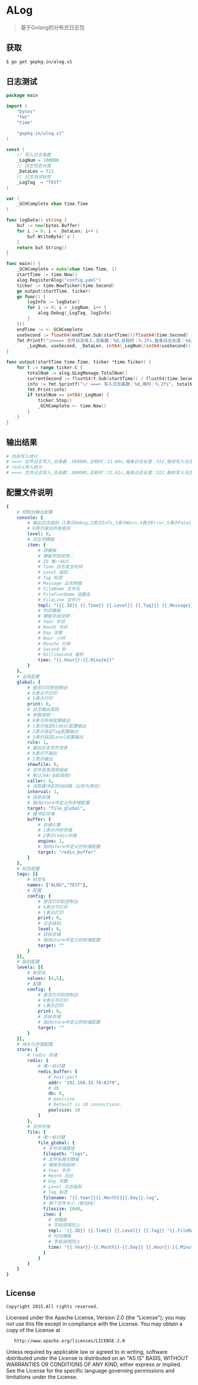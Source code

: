 # ALog

> 基于Golang的分布式日志包

## 获取

``` bash
$ go get gopkg.in/alog.v1
```

## 日志测试

``` go
package main

import (
	"bytes"
	"fmt"
	"time"

	"gopkg.in/alog.v1"
)

const (
	// 写入日志条数
	_LogNum = 100000
	// 日志信息长度
	_DataLen = 512
	// 日志测试标签
	_LogTag  = "TEST"
)

var (
	_GCHComplete chan time.Time
)

func logData() string {
	buf := new(bytes.Buffer)
	for i := 0; i < _DataLen; i++ {
		buf.WriteByte('a')
	}
	return buf.String()
}

func main() {
	_GCHComplete = make(chan time.Time, 1)
	startTime := time.Now()
	alog.RegisterAlog("config.yaml")
	ticker := time.NewTicker(time.Second)
	go output(startTime, ticker)
	go func() {
		logInfo := logData()
		for i := 0; i < _LogNum; i++ {
			alog.Debug(_LogTag, logInfo)
		}
	}()
	endTime := <-_GCHComplete
	useSecond := float64(endTime.Sub(startTime))/float64(time.Second) - 1
	fmt.Printf("\n===> 文件日志写入,总条数：%d,总耗时：%.2fs,每条日志长度：%d,每秒写入日志条数：%d\n",
		_LogNum, useSecond, _DataLen, int64(_LogNum)/int64(useSecond))
}

func output(startTime time.Time, ticker *time.Ticker) {
	for t := range ticker.C {
		totalNum := alog.GLogManage.TotalNum()
		currentSecond := float64(t.Sub(startTime)) / float64(time.Second)
		info := fmt.Sprintf("\r ===> 写入日志条数：%d,用时：%.2fs", totalNum, currentSecond)
		fmt.Print(info)
		if totalNum == int64(_LogNum) {
			ticker.Stop()
			_GCHComplete <- time.Now()
		}
	}
}

```

## 输出结果

``` bash
# 内存写入统计
# ===> 文件日志写入,总条数：100000,总耗时：13.00s,每条日志长度：512,每秒写入日志条数：7692
# redis写入统计
# ===> 文件日志写入,总条数：100000,总耗时：72.01s,每条日志长度：512,每秒写入日志条数：1388
```

## 配置文件说明

``` yaml
{
	# 控制台输出配置
	console: {
		# 输出日志级别（1表示Debug,2表示Info,3表示Warn,4表示Error,5表示Fatal）
  		# 0表示输出所有级别
		level: 0,
		# 日志项模板
		item: {
			# 项模板
		    # 模板字段说明：
		    # ID 唯一标识
		    # Time 日志发生时间
		    # Level 级别
		    # Tag 标签
		    # Message 日志明细
		    # FileName 文件名
		    # FileFuncName 函数名
		    # FileLine 文件行
			tmpl: "[{{.ID}} {{.Time}} {{.Level}} {{.Tag}}] {{.Message}}",
			# 时间模板
		    # 模板字段说明：
		    # Year 年份
		    # Month 月份
		    # Day 天数
		    # Hour 小时
		    # Minute 分钟
		    # Second 秒
		    # MilliSecond 毫秒
			time: "{{.Hour}}:{{.Minute}}"
		}
	},
	# 全局配置
	global: {
		# 是否打印到控制台
	  	# 0表示不打印
	  	# 1表示打印
	  	print: 0,
	  	# 日志输出规则
	  	# 参数说明：
	  	# 0表示所有配置输出
	  	# 1表示指定Global配置输出
	  	# 2表示指定Tag配置输出
	  	# 3表示指定Level配置输出
	  	rule: 1,
	  	# 输出日志文件信息
	  	# 0表示不输出
	  	# 1表示输出
	  	showfile: 0,
	  	# 文件信息调用层级
	  	# 默认为4(当前调用)
	  	caller: 4,
	  	# 读取缓冲区时间间隔（以秒为单位）
	  	interval: 1,
	  	# 目标存储
	  	# 指向store中定义的存储配置
	  	target: "file_global",
	  	# 缓冲区存储
	  	buffer: {
	  		# 存储引擎
		    # 1表示内存存储
		    # 2表示redis存储
		    engine: 1,
		    # 指向store中定义的存储配置
		    target: "redis_buffer"
	  	}
	},
	# 标签配置
	tags: [{
		# 标签名
  		names: ["ALOG","TEST"],
  		# 配置
  		config: {
  			# 是否打印到控制台
		    # 0表示不打印
		    # 1表示打印
		    print: 0,
		    # 日志级别
		    level: 0,
		    # 目标存储
		    # 指向store中定义的存储配置
		    target: ""
  		}
	}],
	# 级别配置
	levels: [{
		# 标签名
  		values: [4,5],
  		# 配置
  		config: {
  			# 是否打印到控制台
		    # 0表示不打印
		    # 1表示打印
		    print: 0,
		    # 目标存储
		    # 指向store中定义的存储配置
		    target: ""
  		}
	}],
	# 持久化存储配置
	store: {
		# redis 存储
		redis: {
			# 唯一标识键
			redis_buffer: {
				# host:port
				addr: "192.168.33.70:6379",
				# db
      			db: 0,
      			# poolsize
      			# Default is 10 connections.
      			poolsize: 10
			}
		},
		# 文件存储
		file: {
			# 唯一标识键
			file_global: {
			  # 文件存储路径
		      filepath: "logs",
		      # 文件名格式模板
		      # 模板字段说明：
		      # Year 年份
		      # Month 月份
		      # Day 天数
		      # Level 日志级别
		      # Tag 标签
		      filename: "{{.Year}}{{.Month}}{{.Day}}.log",
		      # 单个文件大小（单位KB）
		      filesize: 2048,
		      item: {
		      	# 项模板
        		# 字段说明同上
        		tmpl: '{{.ID}} {{.Time}} {{.Level}} {{.Tag}} "{{.FileName}} {{.FileFuncName}} {{.FileLine}}" {{.Message}}',
        		# 时间模板
		        # 字段说明同上
		        time: "{{.Year}}-{{.Month}}-{{.Day}} {{.Hour}}:{{.Minute}}:{{.Second}}.{{.MilliSecond}}"
		      }
			}
		}
	}
}
```

## License

	Copyright 2015.All rights reserved.

   Licensed under the Apache License, Version 2.0 (the "License");
   you may not use this file except in compliance with the License.
   You may obtain a copy of the License at

       http://www.apache.org/licenses/LICENSE-2.0

   Unless required by applicable law or agreed to in writing, software
   distributed under the License is distributed on an "AS IS" BASIS,
   WITHOUT WARRANTIES OR CONDITIONS OF ANY KIND, either express or implied.
   See the License for the specific language governing permissions and
   limitations under the License.